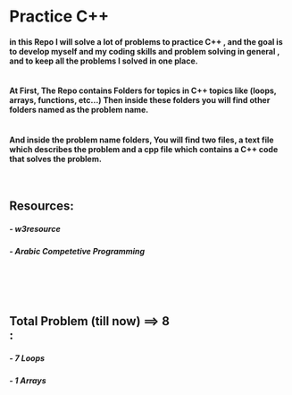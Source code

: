 # Practice C++
#### in this Repo I will solve a lot of problems to practice C++ , and the goal is to develop myself and my coding skills and problem solving in general , and to keep all the problems I solved in one place.<br><br>
#### At First, The Repo contains Folders for topics in C++ topics like (loops, arrays, functions, etc...) Then inside these folders you will find other folders named as the problem name.<br><br>
#### And inside the problem name folders, You will find two files, a text file which describes the problem and a cpp file which contains a C++ code that solves the problem.<br><br><br>
## Resources:<br>
##### - w3resource
##### - Arabic Competetive Programming
<br><br><br>

## Total Problem (till now) ==> 8<br>:
##### - 7 Loops
##### - 1 Arrays
